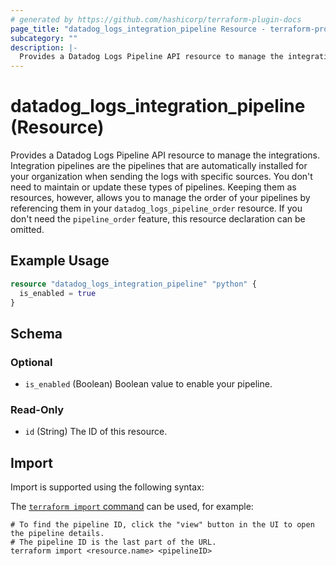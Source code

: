 ```yaml
---
# generated by https://github.com/hashicorp/terraform-plugin-docs
page_title: "datadog_logs_integration_pipeline Resource - terraform-provider-datadog"
subcategory: ""
description: |-
  Provides a Datadog Logs Pipeline API resource to manage the integrations. Integration pipelines are the pipelines that are automatically installed for your organization when sending the logs with specific sources. You don't need to maintain or update these types of pipelines. Keeping them as resources, however, allows you to manage the order of your pipelines by referencing them in your datadog_logs_pipeline_order resource. If you don't need the pipeline_order feature, this resource declaration can be omitted.
---
```


# datadog_logs_integration_pipeline (Resource)

Provides a Datadog Logs Pipeline API resource to manage the integrations. Integration pipelines are the pipelines that are automatically installed for your organization when sending the logs with specific sources. You don't need to maintain or update these types of pipelines. Keeping them as resources, however, allows you to manage the order of your pipelines by referencing them in your `datadog_logs_pipeline_order` resource. If you don't need the `pipeline_order` feature, this resource declaration can be omitted.

## Example Usage

```terraform
resource "datadog_logs_integration_pipeline" "python" {
  is_enabled = true
}
```

<!-- schema generated by tfplugindocs -->
## Schema

### Optional

- `is_enabled` (Boolean) Boolean value to enable your pipeline.

### Read-Only

- `id` (String) The ID of this resource.

## Import

Import is supported using the following syntax:

The [`terraform import` command](https://developer.hashicorp.com/terraform/cli/commands/import) can be used, for example:

```shell
# To find the pipeline ID, click the "view" button in the UI to open the pipeline details.
# The pipeline ID is the last part of the URL.
terraform import <resource.name> <pipelineID>
```
